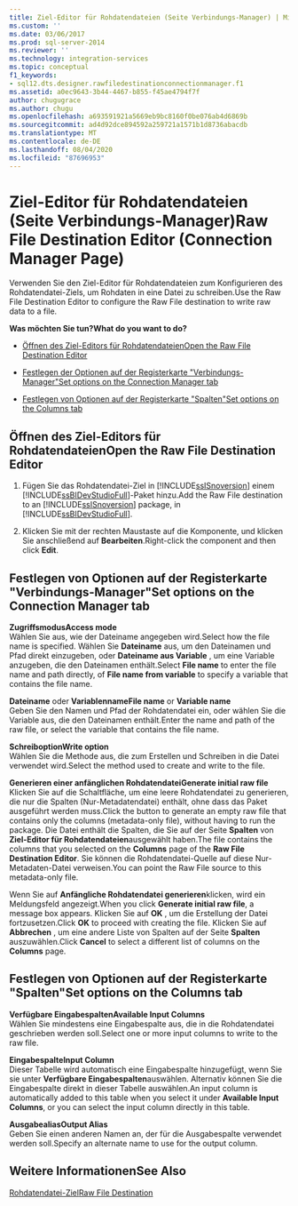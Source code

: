 ```yaml
---
title: Ziel-Editor für Rohdatendateien (Seite Verbindungs-Manager) | Microsoft-Dokumentation
ms.custom: ''
ms.date: 03/06/2017
ms.prod: sql-server-2014
ms.reviewer: ''
ms.technology: integration-services
ms.topic: conceptual
f1_keywords:
- sql12.dts.designer.rawfiledestinationconnectionmanager.f1
ms.assetid: a0ec9643-3b44-4467-b855-f45ae4794f7f
author: chugugrace
ms.author: chugu
ms.openlocfilehash: a693591921a5669eb9bc8160f0be076ab4d6869b
ms.sourcegitcommit: ad4d92dce894592a259721a1571b1d8736abacdb
ms.translationtype: MT
ms.contentlocale: de-DE
ms.lasthandoff: 08/04/2020
ms.locfileid: "87696953"
---
```

# <a name="raw-file-destination-editor-connection-manager-page"></a><span data-ttu-id="860bb-102">Ziel-Editor für Rohdatendateien (Seite Verbindungs-Manager)</span><span class="sxs-lookup"><span data-stu-id="860bb-102">Raw File Destination Editor (Connection Manager Page)</span></span>
  <span data-ttu-id="860bb-103">Verwenden Sie den Ziel-Editor für Rohdatendateien zum Konfigurieren des Rohdatendatei-Ziels, um Rohdaten in eine Datei zu schreiben.</span><span class="sxs-lookup"><span data-stu-id="860bb-103">Use the Raw File Destination Editor to configure the Raw File destination to write raw data to a file.</span></span>  
  
 <span data-ttu-id="860bb-104">**Was möchten Sie tun?**</span><span class="sxs-lookup"><span data-stu-id="860bb-104">**What do you want to do?**</span></span>  
  
-   [<span data-ttu-id="860bb-105">Öffnen des Ziel-Editors für Rohdatendateien</span><span class="sxs-lookup"><span data-stu-id="860bb-105">Open the Raw File Destination Editor</span></span>](#open)  
  
-   [<span data-ttu-id="860bb-106">Festlegen der Optionen auf der Registerkarte "Verbindungs-Manager"</span><span class="sxs-lookup"><span data-stu-id="860bb-106">Set options on the Connection Manager tab</span></span>](#connection)  
  
-   [<span data-ttu-id="860bb-107">Festlegen von Optionen auf der Registerkarte "Spalten"</span><span class="sxs-lookup"><span data-stu-id="860bb-107">Set options on the Columns tab</span></span>](#mapping)  
  
##  <a name="open-the-raw-file-destination-editor"></a><a name="open"></a><span data-ttu-id="860bb-108">Öffnen des Ziel-Editors für Rohdatendateien</span><span class="sxs-lookup"><span data-stu-id="860bb-108">Open the Raw File Destination Editor</span></span>  
  
1.  <span data-ttu-id="860bb-109">Fügen Sie das Rohdatendatei-Ziel in [!INCLUDE[ssISnoversion](../includes/ssisnoversion-md.md)] einem [!INCLUDE[ssBIDevStudioFull](../includes/ssbidevstudiofull-md.md)]-Paket hinzu.</span><span class="sxs-lookup"><span data-stu-id="860bb-109">Add the Raw File destination to an [!INCLUDE[ssISnoversion](../includes/ssisnoversion-md.md)] package, in [!INCLUDE[ssBIDevStudioFull](../includes/ssbidevstudiofull-md.md)].</span></span>  
  
2.  <span data-ttu-id="860bb-110">Klicken Sie mit der rechten Maustaste auf die Komponente, und klicken Sie anschließend auf **Bearbeiten**.</span><span class="sxs-lookup"><span data-stu-id="860bb-110">Right-click the component and then click **Edit**.</span></span>  
  
##  <a name="set-options-on-the-connection-manager-tab"></a><a name="connection"></a><span data-ttu-id="860bb-111">Festlegen von Optionen auf der Registerkarte "Verbindungs-Manager"</span><span class="sxs-lookup"><span data-stu-id="860bb-111">Set options on the Connection Manager tab</span></span>  
 <span data-ttu-id="860bb-112">**Zugriffsmodus**</span><span class="sxs-lookup"><span data-stu-id="860bb-112">**Access mode**</span></span>  
 <span data-ttu-id="860bb-113">Wählen Sie aus, wie der Dateiname angegeben wird.</span><span class="sxs-lookup"><span data-stu-id="860bb-113">Select how the file name is specified.</span></span> <span data-ttu-id="860bb-114">Wählen Sie **Dateiname** aus, um den Dateinamen und Pfad direkt einzugeben, oder **Dateiname aus Variable** , um eine Variable anzugeben, die den Dateinamen enthält.</span><span class="sxs-lookup"><span data-stu-id="860bb-114">Select **File name** to enter the file name and path directly, of **File name from variable** to specify a variable that contains the file name.</span></span>  
  
 <span data-ttu-id="860bb-115">**Dateiname** oder **Variablenname**</span><span class="sxs-lookup"><span data-stu-id="860bb-115">**File name** or **Variable name**</span></span>  
 <span data-ttu-id="860bb-116">Geben Sie den Namen und Pfad der Rohdatendatei ein, oder wählen Sie die Variable aus, die den Dateinamen enthält.</span><span class="sxs-lookup"><span data-stu-id="860bb-116">Enter the name and path of the raw file, or select the variable that contains the file name.</span></span>  
  
 <span data-ttu-id="860bb-117">**Schreiboption**</span><span class="sxs-lookup"><span data-stu-id="860bb-117">**Write option**</span></span>  
 <span data-ttu-id="860bb-118">Wählen Sie die Methode aus, die zum Erstellen und Schreiben in die Datei verwendet wird.</span><span class="sxs-lookup"><span data-stu-id="860bb-118">Select the method used to create and write to the file.</span></span>  
  
 <span data-ttu-id="860bb-119">**Generieren einer anfänglichen Rohdatendatei**</span><span class="sxs-lookup"><span data-stu-id="860bb-119">**Generate initial raw file**</span></span>  
 <span data-ttu-id="860bb-120">Klicken Sie auf die Schaltfläche, um eine leere Rohdatendatei zu generieren, die nur die Spalten (Nur-Metadatendatei) enthält, ohne dass das Paket ausgeführt werden muss.</span><span class="sxs-lookup"><span data-stu-id="860bb-120">Click the button to generate an empty raw file that contains only the columns (metadata-only file), without having to run the package.</span></span> <span data-ttu-id="860bb-121">Die Datei enthält die Spalten, die Sie auf der Seite **Spalten** von **Ziel-Editor für Rohdatendateien**ausgewählt haben.</span><span class="sxs-lookup"><span data-stu-id="860bb-121">The file contains the columns that you selected on the **Columns** page of the **Raw File Destination Editor**.</span></span> <span data-ttu-id="860bb-122">Sie können die Rohdatendatei-Quelle auf diese Nur-Metadaten-Datei verweisen.</span><span class="sxs-lookup"><span data-stu-id="860bb-122">You can point the Raw File source to this metadata-only file.</span></span>  
  
 <span data-ttu-id="860bb-123">Wenn Sie auf **Anfängliche Rohdatendatei generieren**klicken, wird ein Meldungsfeld angezeigt.</span><span class="sxs-lookup"><span data-stu-id="860bb-123">When you click **Generate initial raw file**, a message box appears.</span></span> <span data-ttu-id="860bb-124">Klicken Sie auf **OK** , um die Erstellung der Datei fortzusetzen.</span><span class="sxs-lookup"><span data-stu-id="860bb-124">Click **OK** to proceed with creating the file.</span></span> <span data-ttu-id="860bb-125">Klicken Sie auf **Abbrechen** , um eine andere Liste von Spalten auf der Seite **Spalten** auszuwählen.</span><span class="sxs-lookup"><span data-stu-id="860bb-125">Click **Cancel** to select a different list of columns on the **Columns** page.</span></span>  
  
##  <a name="set-options-on-the-columns-tab"></a><a name="mapping"></a><span data-ttu-id="860bb-126">Festlegen von Optionen auf der Registerkarte "Spalten"</span><span class="sxs-lookup"><span data-stu-id="860bb-126">Set options on the Columns tab</span></span>  
 <span data-ttu-id="860bb-127">**Verfügbare Eingabespalten**</span><span class="sxs-lookup"><span data-stu-id="860bb-127">**Available Input Columns**</span></span>  
 <span data-ttu-id="860bb-128">Wählen Sie mindestens eine Eingabespalte aus, die in die Rohdatendatei geschrieben werden soll.</span><span class="sxs-lookup"><span data-stu-id="860bb-128">Select one or more input columns to write to the raw file.</span></span>  
  
 <span data-ttu-id="860bb-129">**Eingabespalte**</span><span class="sxs-lookup"><span data-stu-id="860bb-129">**Input Column**</span></span>  
 <span data-ttu-id="860bb-130">Dieser Tabelle wird automatisch eine Eingabespalte hinzugefügt, wenn Sie sie unter **Verfügbare Eingabespalten**auswählen. Alternativ können Sie die Eingabespalte direkt in dieser Tabelle auswählen.</span><span class="sxs-lookup"><span data-stu-id="860bb-130">An input column is automatically added to this table when you select it under **Available Input Columns**, or you can select the input column directly in this table.</span></span>  
  
 <span data-ttu-id="860bb-131">**Ausgabealias**</span><span class="sxs-lookup"><span data-stu-id="860bb-131">**Output Alias**</span></span>  
 <span data-ttu-id="860bb-132">Geben Sie einen anderen Namen an, der für die Ausgabespalte verwendet werden soll.</span><span class="sxs-lookup"><span data-stu-id="860bb-132">Specify an alternate name to use for the output column.</span></span>  
  
## <a name="see-also"></a><span data-ttu-id="860bb-133">Weitere Informationen</span><span class="sxs-lookup"><span data-stu-id="860bb-133">See Also</span></span>  
 [<span data-ttu-id="860bb-134">Rohdatendatei-Ziel</span><span class="sxs-lookup"><span data-stu-id="860bb-134">Raw File Destination</span></span>](data-flow/raw-file-destination.md)  
  
  
